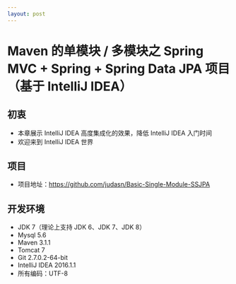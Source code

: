 ```yaml
---
layout: post
---
```

# Maven 的单模块 / 多模块之 Spring MVC + Spring + Spring Data JPA 项目（基于 IntelliJ IDEA）


## 初衷

- 本章展示 IntelliJ IDEA 高度集成化的效果，降低 IntelliJ IDEA 入门时间
- 欢迎来到 IntelliJ IDEA 世界


## 项目

- 项目地址：<https://github.com/judasn/Basic-Single-Module-SSJPA>


## 开发环境

- JDK 7（理论上支持 JDK 6、JDK 7、JDK 8）
- Mysql 5.6
- Maven 3.1.1
- Tomcat 7
- Git 2.7.0.2-64-bit
- IntelliJ IDEA 2016.1.1
- 所有编码：UTF-8